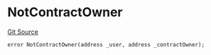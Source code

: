 # NotContractOwner
[Git Source](https://github.com/thrackle-io/rules-engine/blob/af2c902a06ffbdb4f9de3bdbb6a20c476a93b949/src/protocol/economic/ruleProcessor/RuleProcessorDiamondLib.sol)


```solidity
error NotContractOwner(address _user, address _contractOwner);
```

